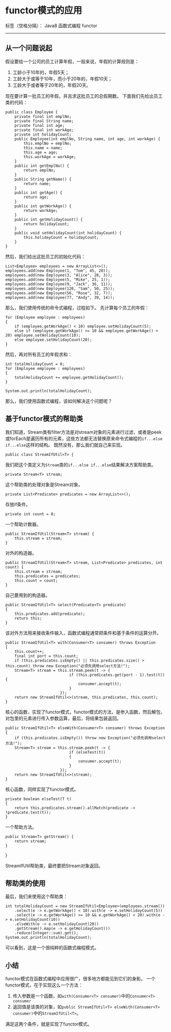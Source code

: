 ﻿# functor模式的应用

标签（空格分隔）： Java8 函数式编程 functor

---

## 从一个问题说起 ##
假设要给一个公司的员工计算年假，一般来说，年假的计算规则是：

 1. 工龄小于10年的，年假5天；
 2. 工龄大于或等于10年，而小于20年的，年假10天；
 3. 工龄大于或者等于20年的，年假20天。


现在要计算一批员工的年假，并且求这批员工的总假期数。
下面我们先给出员工类的代码：

    public class Employee {
        private final int emplNo;
        private final String name;
        private final int age;
        private final int workAge;
        private int holidayCount;
        public Employee(int emplNo, String name, int age, int workAge) {
            this.emplNo = emplNo;
            this.name = name;
            this.age = age;
            this.workAge = workAge;
        }
        public int getEmplNo() {
            return emplNo;
        }
        public String getName() {
            return name;
        }
        public int getAge() {
            return age;
        }
        public int getWorkAge() {
            return workAge;
        }
        public int getHolidayCount() {
            return holidayCount;
        }
        public void setHolidayCount(int holidayCount) {
            this.holidayCount = holidayCount;
        }
    }
然后，我们给出这批员工的初始化代码：

    List<Employee> employees = new ArrayList<>();
    employees.add(new Employee(1, "Tom", 45, 20));
    employees.add(new Employee(3, "Alice", 28, 3));
    employees.add(new Employee(5, "Mike", 25, 1));
    employees.add(new Employee(9, "Jack", 36, 11));
    employees.add(new Employee(120, "Sam", 50, 25));
    employees.add(new Employee(56, "Rose", 32, 7));
    employees.add(new Employee(77, "Andy", 39, 14));
那么，我们使用传统的命令式编程，过程如下。
先计算每个员工的年假：

    for (Employee employee : employees)
    {
        if (employee.getWorkAge() < 10) employee.setHolidayCount(5);
        else if (employee.getWorkAge() >= 10 && employee.getWorkAge() < 20) employee.setHolidayCount(10);
        else employee.setHolidayCount(20);
    }
然后，再对所有员工的年假求和：

    int totalHolidayCount = 0;
    for (Employee employee : employees)
    {
        totalHolidayCount += employee.getHolidayCount();
    }

    System.out.println(totalHolidayCount);
那么，我们使用函数式编程，该如何解决这个问题呢？
## 基于functor模式的帮助类 ##
我们知道，Stream类有filter方法是对stream对象的元素进行过滤，或者是peek或forEach是遍历所有的元素，这些方法都无法替换原来命令式编程的`if...else if...else`这样的结构。
既然没有，那么我们就自己来实现。

    public class StreamIfUtil<T> {
我们把这个类定义为`Stream`类的`if...else if...else`结果解决方案帮助类。

    private Stream<T> stream;
这个帮助类的处理对象是Stream对象。

    private List<Predicate> predicates = new ArrayList<>();
存放if条件。

    private int count = 0;
一个帮助计数器。

    public StreamIfUtil(Stream<T> stream) {
        this.stream = stream;
    }
对外的构造器。

    public StreamIfUtil(Stream<T> stream, List<Predicate> predicates, int count) {
        this.stream = stream;
        this.predicates = predicates;
        this.count = count;
    }
自己要用到的构造器。

    public StreamIfUtil<T> select(Predicate<T> predicate)
    {
        this.predicates.add(predicate);
        return this;
    }
该对外方法用来接收条件输入，函数式编程通常把条件和基于条件的运算分开。

    public StreamIfUtil<T> with(Consumer<T> consumer) throws Exception
    {
        this.count++;
        final int port = this.count;
        if (this.predicates.isEmpty() || this.predicates.size() > this.count) throw new Exception("必须先调用select方法!");
        Stream<T> stream = this.stream.peek(t -> {
                                if (this.predicates.get(port - 1).test(t)) {
                                    consumer.accept(t);
                                }
                            });
        return new StreamIfUtil<>(stream, this.predicates, this.count);
    }
核心的函数，实现了functor模式，functor模式的方法，是参入函数，然后解包，对包里的元素进行传入参数运算，最后，将结果包装返回。

    public StreamIfUtil<T> elseWith(Consumer<T> consumer) throws Exception
    {
        if (this.predicates.isEmpty()) throw new Exception("必须先调用select方法!");
        Stream<T> stream = this.stream.peek(t -> {
                                if (elseTest(t))
                                {
                                    consumer.accept(t);
                                }
                            });
        return new StreamIfUtil<>(stream);
    }
核心函数，同样实现了functor模式。

    private boolean elseTest(T t)
    {
        return this.predicates.stream().allMatch(predicate -> !predicate.test(t));
    }
一个帮助方法。

    public Stream<T> getStream() {
        return stream;
    }
}


StreamIfUtil帮助类，最终要把Stream对象返回。
## 帮助类的使用 ##
最后，我们来使用这个帮助类：

    int totalHolidayCount = new StreamIfUtil<Employee>(employees.stream())
        .select(e -> e.getWorkAge() < 10).with(e -> e.setHolidayCount(5))
        .select(e -> e.getWorkAge() >= 10 && e.getWorkAge() < 20).with(e -> e.setHolidayCount(10))
        .elseWith(e -> e.setHolidayCount(20))
        .getStream().map(e -> e.getHolidayCount())
        .reduce(Integer::sum).get();
    System.out.println(totalHolidayCount);
可以看到，这是一个很纯粹的函数式编程模式。
## 小结 ##
functor模式在函数式编程中应用很广，很多地方都能见到它们的身影。
一个functor模式，在于实现这么一个方法：

 1. 传入参数是一个函数，如`with(Consumer<T> consumer)`中的`Consumer<T> consumer`
 2. 返回值是该类的对象，如`public StreamIfUtil<T> elseWith(Consumer<T> consumer)`中的`StreamIfUtil<T>`。

满足这两个条件，就是实现了functor模式。

